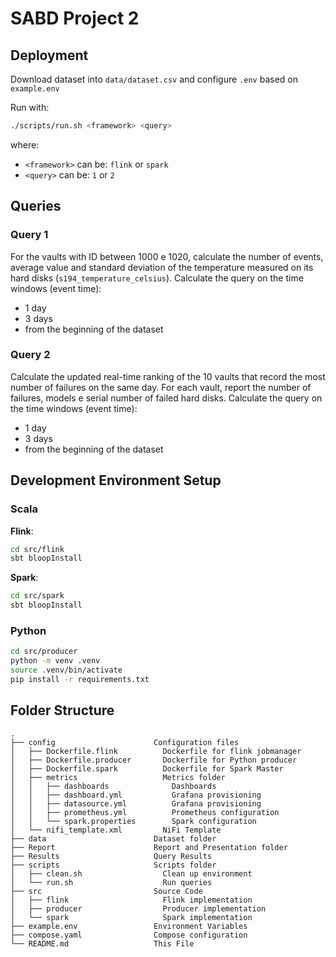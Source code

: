 # SABD Project 2

## Deployment

Download dataset into `data/dataset.csv` and configure `.env` based on
`example.env`

Run with:

```bash
./scripts/run.sh <framework> <query>
```

where:

- `<framework>` can be: `flink` or `spark`
- `<query>` can be: `1` or `2`

## Queries

### Query 1

For the vaults with ID between 1000 e 1020, calculate the number of events,
average value and standard deviation of the temperature measured on its hard
disks (`s194_temperature_celsius`). Calculate the query on the time windows
(event time):

- 1 day
- 3 days
- from the beginning of the dataset

### Query 2

Calculate the updated real-time ranking of the 10 vaults that record the most
number of failures on the same day. For each vault, report the number of
failures, models e serial number of failed hard disks. Calculate the query on
the time windows (event time):

- 1 day
- 3 days
- from the beginning of the dataset

## Development Environment Setup

### Scala

**Flink**:

```bash
cd src/flink
sbt bloopInstall
```

**Spark**:

```bash
cd src/spark
sbt bloopInstall
```

### Python

```bash
cd src/producer
python -m venv .venv
source .venv/bin/activate
pip install -r requirements.txt
```

## Folder Structure

```plaintext
.
├── config                      Configuration files
│   ├── Dockerfile.flink          Dockerfile for flink jobmanager
│   ├── Dockerfile.producer       Dockerfile for Python producer
│   ├── Dockerfile.spark          Dockerfile for Spark Master
│   ├── metrics                   Metrics folder
│   │   ├── dashboards              Dashboards
│   │   ├── dashboard.yml           Grafana provisioning
│   │   ├── datasource.yml          Grafana provisioning
│   │   ├── prometheus.yml          Prometheus configuration
│   │   └── spark.properties        Spark configuration
│   └── nifi_template.xml         NiFi Template
├── data                        Dataset folder
├── Report                      Report and Presentation folder
├── Results                     Query Results
├── scripts                     Scripts folder
│   ├── clean.sh                  Clean up environment
│   └── run.sh                    Run queries
├── src                         Source Code
│   ├── flink                     Flink implementation
│   ├── producer                  Producer implementation
│   └── spark                     Spark implementation
├── example.env                 Environment Variables
├── compose.yaml                Compose configuration
└── README.md                   This File
```
